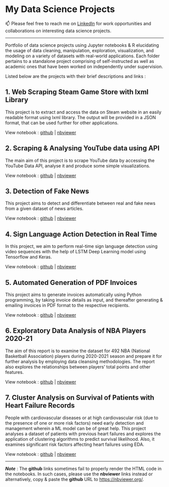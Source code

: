 # My Data Science Projects
📫 Please feel free to reach me on [LinkedIn](https://www.linkedin.com/in/detapojoy) for work opportunities and collaborations on interesting data science projects.
***
Portfolio of data science projects using Jupyter notebooks &amp; R elucidating the usage of data cleaning, manipulation, exploration, visualization, and modeling on a variety of datasets with real-world applications. Each folder pertains to a standalone project comprising of self-instructed as well as academic ones that have been worked on independently under supervision.

Listed below are the projects with their brief descriptions and links :

## 1. Web Scraping Steam Game Store with lxml Library
This project is to extract and access the data on Steam website in an easily readable format using lxml library. The output will be provided in a JSON format, that can be used further for other applications.

View notebook :
[github](https://github.com/tapojoyde/steam_scrape/blob/main/steam-scrape.ipynb) | [nbviewer](https://nbviewer.org/github/tapojoyde/steam_scrape/blob/main/steam-scrape.ipynb)

## 2. Scraping & Analysing YouTube data using API
The main aim of this project is to scrape YouTube data by accessing the YouTube Data API, analyse it and produce some simple visualizations.

View notebook :
[github](https://github.com/tapojoyde/YouTube-Analysis/blob/main/YT_analysis.ipynb) | [nbviewer](https://nbviewer.org/github/tapojoyde/YouTube-Analysis/blob/main/YT_analysis.ipynb)

## 3. Detection of Fake News
This project aims to detect and differentiate between real and fake news from a given dataset of news articles.

View notebook :
[github](https://github.com/tapojoyde/Fake-News-Detection/blob/main/fake_news_detection.ipynb) | [nbviewer](https://nbviewer.org/github/tapojoyde/Fake-News-Detection/blob/main/fake_news_detection.ipynb)

## 4. Sign Language Action Detection in Real Time
In this project, we aim to perform real-time sign language detection using video sequences with the help of LSTM Deep Learning model using Tensorflow and Keras.

View notebook :
[github](https://github.com/tapojoyde/Sign-Language-Detection/blob/main/sign_lang_detection.ipynb) | [nbviewer](https://nbviewer.org/github/tapojoyde/Sign-Language-Detection/blob/main/sign_lang_detection.ipynb)

## 5. Automated Generation of PDF Invoices
This project aims to generate invoices automatically using Python programming, by taking invoice details as input, and thereafter generating & emailing invoices in PDF format to the respective recipients.

View notebook :
[github](https://github.com/tapojoyde/Auto-Invoice-Generator/blob/main/auto_invoice.ipynb) | [nbviewer](https://nbviewer.org/github/tapojoyde/Auto-Invoice-Generator/blob/main/auto_invoice.ipynb)

## 6. Exploratory Data Analysis of NBA Players 2020-21
The aim of this report is to examine the dataset for 492 NBA (National Basketball Association) players during 2020-2021 season and prepare it for further analysis by employing data cleansing methodologies. The report also explores the relationships between players’ total points and other features.

View notebook :
[github](https://github.com/tapojoyde/NBA-Analysis/blob/main/EDA_NBA.ipynb) | [nbviewer](https://nbviewer.org/github/tapojoyde/NBA-Analysis/blob/main/EDA_NBA.ipynb)

## 7. Cluster Analysis on Survival of Patients with Heart Failure Records
People with cardiovascular diseases or at high cardiovascular risk (due to the presence of one or more risk factors) need early detection and management wherein a ML model can be of great help. This project analyses a dataset of patients with previous heart failures and explores the application of clustering algorithms to predict survival likelihood. Also, it examines significant risk factors affecting heart failures using EDA.

View notebook :
[github](https://github.com/tapojoyde/HeartFailure-Cluster/blob/main/hf_cluster.ipynb) | [nbviewer](https://nbviewer.org/github/tapojoyde/HeartFailure-Cluster/blob/main/hf_cluster.ipynb)

---
***Note*** : The **github** links sometimes fail to properly render the HTML code in the notebooks. In such cases, please use the **nbviewer** links instead or alternatively, copy & paste the **github** URL to https://nbviewer.org/.
